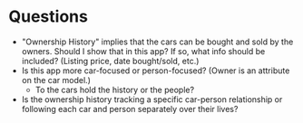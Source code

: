 # Questions

- "Ownership History" implies that the cars can be bought and sold by the owners. Should I show that in this app? If so, what info should be included? (Listing price, date bought/sold, etc.)
- Is this app more car-focused or person-focused? (Owner is an attribute on the car model.)
  - To the cars hold the history or the people?
- Is the ownership history tracking a specific car-person relationship or following each car and person separately over their lives?
